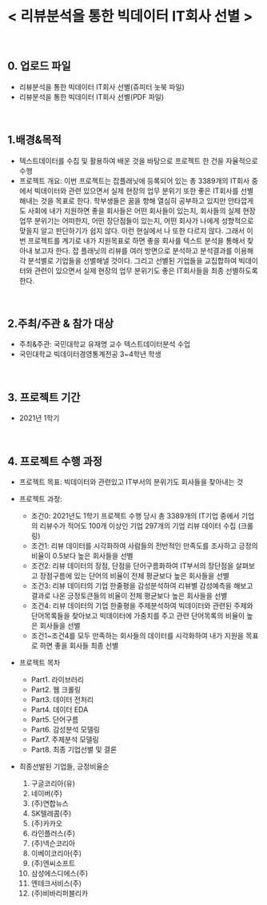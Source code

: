 # < 리뷰분석을 통한 빅데이터 IT회사 선별 >
<br>


## 0. 업로드 파일
 - 리뷰분석을 통한 빅데이터 IT회사 선별(쥬피터 놋북 파일)
 - 리뷰분석을 통한 빅데이터 IT회사 선별(PDF 파일)
<br>
    
## 1.배경&목적  
 - 텍스트데이터를 수집 및 활용하여 배운 것을 바탕으로 프로젝트 한 건을 자율적으로 수행
 - 프로젝트 개요: 이번 프로젝트는 잡플래닛에 등록되어 있는 총 3389개의 IT회사 중에서 빅데이터와 관련 있으면서 실제 현장의 업무 분위기 또한 좋은 IT회사를 선별해내는 것을 목표로 한다. 학부생들은 꿈을 향해 열심히 공부하고 있지만 안타깝게도 사회에 내가 지원하면 좋을 회사들은 어떤 회사들이 있는지, 회사들의 실제 현장 업무 분위기는 어떠한지, 어떤 장단점들이 있는지, 어떤 회사가 나에게 성향적으로 맞을지 알고 판단하기가 쉽지 않다. 이런 현실에서 나 또한 다르지 않다. 그래서 이번 프로젝트를 계기로 내가 지원목표로 하면 좋을 회사를 텍스트 분석을 통해서 찾아내 보고자 한다. 잡 플래닛의 리뷰를 여러 방면으로 분석하고 분석결과를 이용해 각 분석별로 기업들을 선별해낼 것이다. 그리고 선별된 기업들을 교집합하여 빅데이터와 관련이 있으면서 실제 현장의 업무 분위기도 좋은 IT회사들을 최종 선별하도록 한다.
<br>
    
## 2.주최/주관 & 참가 대상
 - 주최&주관: 국민대학교 유재명 교수 텍스트데이터분석 수업
 - 국민대학교 빅데이터경영통계전공 3~4학년 학생
<br>

## 3. 프로젝트 기간  
 - 2021년 1학기
<br>

## 4. 프로젝트 수행 과정
- 프로젝트 목표: 빅데이터와 관련있고 IT부서의 분위기도 회사들을 찾아내는 것
- 프로젝트 과정:
    - 조건0: 2021년도 1학기 프로젝트 수행 당시 총 3389개의 IT기업 중에서 기업의 리뷰수가 적어도 100개 이상인 기업 297개의 기업 리뷰 데이터 수집 (크롤링)
    - 조건1: 리뷰 데이터를 시각화하여 사람들의 전반적인 만족도를 조사하고 긍정의 비율이 0.5보다 높은 회사들을 선별
    - 조건2: 리뷰 데이터의 장점, 단점을 단어구름화하여 IT부서의 장단점을 살펴보고 장점구름에 있는 단어의 비율이 전체 평균보다 높은 회사들을 선별
    - 조건3: 리뷰 데이터의 기업 한줄평을 감성분석하여 리뷰별 감성예측을 해보고 결과로 나온 긍정토큰들의 비율이 전체 평균보다 높은 회사들을 선별
    - 조건4: 리뷰 데이터의 기업 한줄평을 주제분석하여 빅데이터와 관련된 주제와 단어목록들을 찾아보고
        빅데이터에 가중치를 주고 관련 단어목록의 비율이 높은 회사들을 선별
    - 조건1~조건4를 모두 만족하는 회사들의 데이터를 시각화하여 내가 지원을 목표로 하면 좋을 회사들 최종 선별

 - 프로젝트 목차
    - Part1. 라이브러리
    - Part2. 웹 크롤링
    - Part3. 데이터 전처리
    - Part4. 데이터 EDA
    - Part5. 단어구름
    - Part6. 감성분석 모델링
    - Part7. 주제분석 모델링
    - Part8. 최종 기업선별 및 결론
  
 - 최종선발된 기업들, 긍정비율순
    1. 구글코리아(유)
    2. 네이버(주)
    3. (주)연합뉴스
    4. SK텔레콤(주)
    5. (주)카카오
    6. 라인플러스(주)
    7. (주)넥슨코리아
    8. 이베이코리아(주)
    9. (주)엔씨소프트
    10. 삼성에스디에스(주)
    11. 엔테크서비스(주)
    12. (주)비바리퍼블리카

